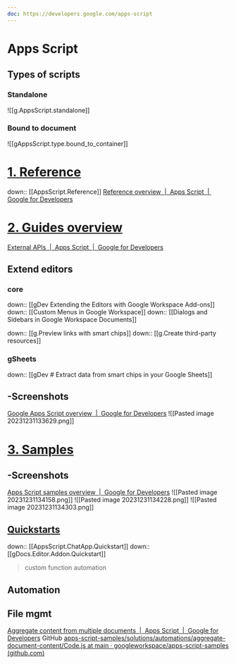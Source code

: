 ```yaml
---
doc: https://developers.google.com/apps-script
---
```

# Apps  Script
## Types  of scripts

### Standalone
![[g.AppsScript.standalone]]

### Bound to document
![[gAppsScript.type.bound_to_container]]

# <u>1. Reference</u>
down:: [[AppsScript.Reference]]
[Reference overview  |  Apps Script  |  Google for Developers](https://developers.google.com/apps-script/reference)

# [<u>2. Guides</u> overview](https://developers.google.com/apps-script/overview)


[External APIs  |  Apps Script  |  Google for Developers](https://developers.google.com/apps-script/guides/services/external)
## Extend editors
### core
down:: [[gDev Extending the Editors with Google Workspace Add-ons]]
  down:: [[Custom Menus in Google Workspace]]
  down:: [[Dialogs and Sidebars in Google Workspace Documents]]
  
down:: [[g.Preview links with smart chips]]
down:: [[g.Create third-party resources]]
### gSheets
down:: [[gDev # Extract data from smart chips in your Google Sheets]]

## -Screenshots
[Google Apps Script overview  |  Google for Developers](https://developers.google.com/apps-script/overview)
![[Pasted image 20231231133629.png]]

# <u>3. Samples</u>

## -Screenshots
[Apps Script samples overview  |  Google for Developers](https://developers.google.com/apps-script/samples)
![[Pasted image 20231231134158.png]]
![[Pasted image 20231231134228.png]]
![[Pasted image 20231231134303.png]]


## <u>Quickstarts</u>
down:: [[AppsScript.ChatApp.Quickstart]]
down:: [[gDocs.Editor.Addon.Quickstart]]
>custom function
automation

## Automation
## File mgmt
[Aggregate content from multiple documents  |  Apps Script  |  Google for Developers](https://developers.google.com/apps-script/samples/automations/aggregate-document-content#prerequisites)
	GitHub [apps-script-samples/solutions/automations/aggregate-document-content/Code.js at main · googleworkspace/apps-script-samples (github.com)](https://github.com/googleworkspace/apps-script-samples/blob/main/solutions/automations/aggregate-document-content/Code.js)
